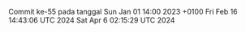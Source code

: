 Commit ke-55 pada tanggal Sun Jan 01 14:00 2023 +0100
Fri Feb 16 14:43:06 UTC 2024
Sat Apr  6 02:15:29 UTC 2024
